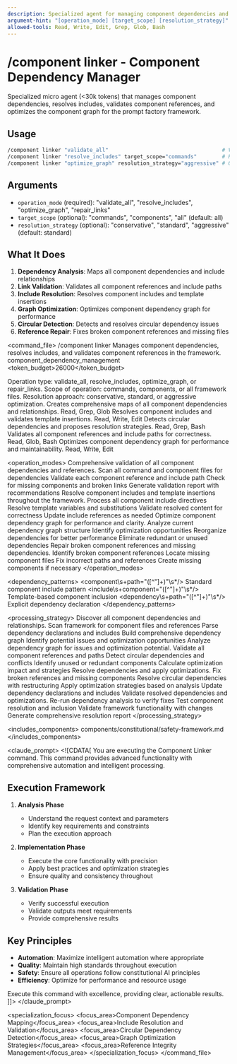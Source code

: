 ```yaml
---
description: Specialized agent for managing component dependencies and include resolution
argument-hint: "[operation_mode] [target_scope] [resolution_strategy]"
allowed-tools: Read, Write, Edit, Grep, Glob, Bash
---
```


# /component linker - Component Dependency Manager

Specialized micro agent (<30k tokens) that manages component dependencies, resolves includes, validates component references, and optimizes the component graph for the prompt factory framework.

## Usage
```bash
/component linker "validate_all"                                    # Validate all component links
/component linker "resolve_includes" target_scope="commands"        # Resolve command includes
/component linker "optimize_graph" resolution_strategy="aggressive" # Optimize dependency graph
```

## Arguments
- `operation_mode` (required): "validate_all", "resolve_includes", "optimize_graph", "repair_links"
- `target_scope` (optional): "commands", "components", "all" (default: all)
- `resolution_strategy` (optional): "conservative", "standard", "aggressive" (default: standard)

## What It Does
1. **Dependency Analysis**: Maps all component dependencies and include relationships
2. **Link Validation**: Validates all component references and include paths
3. **Include Resolution**: Resolves component includes and template insertions
4. **Graph Optimization**: Optimizes component dependency graph for performance
5. **Circular Detection**: Detects and resolves circular dependency issues
6. **Reference Repair**: Fixes broken component references and missing files

<command_file>
  <metadata>
    <name>/component linker</name>
    <purpose>Manages component dependencies, resolves includes, and validates component references in the framework.</purpose>
    <usage>
      <![CDATA[
      /component linker operation_mode="validate_all" target_scope="all" resolution_strategy="standard"
      ]]>
    </usage>
    <specialization>component_dependency_management</specialization>
    <token_budget>26000</token_budget>
  </metadata>

  <arguments>
    <argument name="operation_mode" type="string" required="true">
      <description>Operation type: validate_all, resolve_includes, optimize_graph, or repair_links.</description>
    </argument>
    <argument name="target_scope" type="string" required="false" default="all">
      <description>Scope of operation: commands, components, or all framework files.</description>
    </argument>
    <argument name="resolution_strategy" type="string" required="false" default="standard">
      <description>Resolution approach: conservative, standard, or aggressive optimization.</description>
    </argument>
  </arguments>

  <capabilities>
    <capability name="dependency_mapping">
      <description>Creates comprehensive maps of all component dependencies and relationships.</description>
      <tools>Read, Grep, Glob</tools>
    </capability>
    <capability name="include_resolution">
      <description>Resolves component includes and validates template insertions.</description>
      <tools>Read, Write, Edit</tools>
    </capability>
    <capability name="circular_detection">
      <description>Detects circular dependencies and proposes resolution strategies.</description>
      <tools>Read, Grep, Bash</tools>
    </capability>
    <capability name="reference_validation">
      <description>Validates all component references and include paths for correctness.</description>
      <tools>Read, Glob, Bash</tools>
    </capability>
    <capability name="graph_optimization">
      <description>Optimizes component dependency graph for performance and maintainability.</description>
      <tools>Read, Write, Edit</tools>
    </capability>
  </capabilities>

  <operation_modes>
    <mode name="validate_all">
      <description>Comprehensive validation of all component dependencies and references.</description>
      <actions>
        <action>Scan all command and component files for dependencies</action>
        <action>Validate each component reference and include path</action>
        <action>Check for missing components and broken links</action>
        <action>Generate validation report with recommendations</action>
      </actions>
    </mode>
    <mode name="resolve_includes">
      <description>Resolve component includes and template insertions throughout the framework.</description>
      <actions>
        <action>Process all component include directives</action>
        <action>Resolve template variables and substitutions</action>
        <action>Validate resolved content for correctness</action>
        <action>Update include references as needed</action>
      </actions>
    </mode>
    <mode name="optimize_graph">
      <description>Optimize component dependency graph for performance and clarity.</description>
      <actions>
        <action>Analyze current dependency graph structure</action>
        <action>Identify optimization opportunities</action>
        <action>Reorganize dependencies for better performance</action>
        <action>Eliminate redundant or unused dependencies</action>
      </actions>
    </mode>
    <mode name="repair_links">
      <description>Repair broken component references and missing dependencies.</description>
      <actions>
        <action>Identify broken component references</action>
        <action>Locate missing component files</action>
        <action>Fix incorrect paths and references</action>
        <action>Create missing components if necessary</action>
      </actions>
    </mode>
  </operation_modes>

  <dependency_patterns>
    <pattern name="component_include">
      <regex>&lt;component\s+path="([^"]+)"\s*/&gt;</regex>
      <description>Standard component include pattern</description>
    </pattern>
    <pattern name="template_include">
      <regex>&lt;include\s+component="([^"]+)"\s*/&gt;</regex>
      <description>Template-based component inclusion</description>
    </pattern>
    <pattern name="dependency_reference">
      <regex>&lt;dependency\s+path="([^"]+)"\s*/&gt;</regex>
      <description>Explicit dependency declaration</description>
    </pattern>
  </dependency_patterns>

  <processing_strategy>
    <phase name="discovery">
      <description>Discover all component dependencies and relationships.</description>
      <actions>
        <action>Scan framework for component files and references</action>
        <action>Parse dependency declarations and includes</action>
        <action>Build comprehensive dependency graph</action>
        <action>Identify potential issues and optimization opportunities</action>
      </actions>
    </phase>
    <phase name="analysis">
      <description>Analyze dependency graph for issues and optimization potential.</description>
      <actions>
        <action>Validate all component references and paths</action>
        <action>Detect circular dependencies and conflicts</action>
        <action>Identify unused or redundant components</action>
        <action>Calculate optimization impact and strategies</action>
      </actions>
    </phase>
    <phase name="resolution">
      <description>Resolve dependencies and apply optimizations.</description>
      <actions>
        <action>Fix broken references and missing components</action>
        <action>Resolve circular dependencies with restructuring</action>
        <action>Apply optimization strategies based on analysis</action>
        <action>Update dependency declarations and includes</action>
      </actions>
    </phase>
    <phase name="validation">
      <description>Validate resolved dependencies and optimizations.</description>
      <actions>
        <action>Re-run dependency analysis to verify fixes</action>
        <action>Test component resolution and inclusion</action>
        <action>Validate framework functionality with changes</action>
        <action>Generate comprehensive resolution report</action>
      </actions>
    </phase>
  </processing_strategy>

  <includes_components>
    <component>components/constitutional/safety-framework.md</component>
  </includes_components>
  
  <claude_prompt>
    <![CDATA[
You are executing the Component Linker command. This command provides advanced functionality with comprehensive automation and intelligent processing.

## Execution Framework

1. **Analysis Phase**
   - Understand the request context and parameters
   - Identify key requirements and constraints
   - Plan the execution approach

2. **Implementation Phase**
   - Execute the core functionality with precision
   - Apply best practices and optimization strategies
   - Ensure quality and consistency throughout

3. **Validation Phase**
   - Verify successful execution
   - Validate outputs meet requirements
   - Provide comprehensive results

## Key Principles

- **Automation**: Maximize intelligent automation where appropriate
- **Quality**: Maintain high standards throughout execution
- **Safety**: Ensure all operations follow constitutional AI principles
- **Efficiency**: Optimize for performance and resource usage

Execute this command with excellence, providing clear, actionable results.
    ]]>
  </claude_prompt>

  <specialization_focus>
    <focus_area>Component Dependency Mapping</focus_area>
    <focus_area>Include Resolution and Validation</focus_area>
    <focus_area>Circular Dependency Detection</focus_area>
    <focus_area>Graph Optimization Strategies</focus_area>
    <focus_area>Reference Integrity Management</focus_area>
  </specialization_focus>
</command_file>